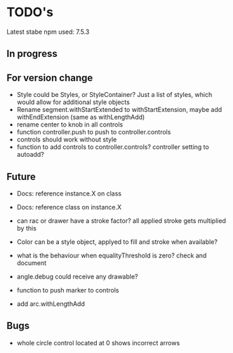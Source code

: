 TODO's
======

Latest stabe npm used: 7.5.3

In progress
-----------



For version change
------------------
+ Style could be Styles, or StyleContainer? Just a list of styles, which would allow for additional style objects
+ Rename segment.withStartExtended to withStartExtension, maybe add withEndExtension (same as withLengthAdd)
+ rename center to knob in all controls
+ function controller.push to push to controller.controls
+ controls should work without style
+ function to add controls to controller.controls? controller setting to autoadd?


Future
------
+ Docs: reference instance.X on class
+ Docs: reference class on instance.X

+ can rac or drawer have a stroke factor? all applied stroke gets multiplied by this

+ Color can be a style object, applyed to fill and stroke when available?

+ what is the behaviour when equalityThreshold is zero? check and document

+ angle.debug could receive any drawable?

+ function to push marker to controls

+ add arc.withLengthAdd

Bugs
----
+ whole circle control located at 0 shows incorrect arrows

